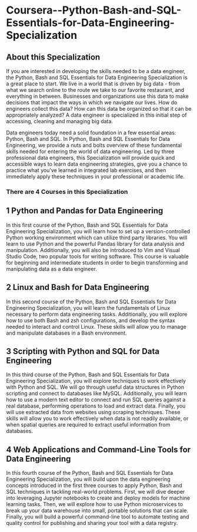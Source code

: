 # Coursera--Python-Bash-and-SQL-Essentials-for-Data-Engineering-Specialization

## About this Specialization
If you are interested in developing the skills needed to be a data engineer, the Python, Bash and SQL Essentials for Data Engineering Specialization is a great place to start. We live in a world that is driven by big data - from what we search online to the route we take to our favorite restaurant, and everything in between. Businesses and organizations use this data to make decisions that impact the ways in which we navigate our lives. How do engineers collect this data? How can this data be organized so that it can be appropriately analyzed? A data engineer is specialized in this initial step of accessing, cleaning and managing big data.

Data engineers today need a solid foundation in a few essential areas: Python, Bash and SQL. In Python, Bash and SQL Essentials for Data Engineering, we provide a nuts and bolts overview of these fundamental skills needed for entering the world of data engineering. Led by three professional data engineers, this Specialization will provide quick and accessible ways to learn data engineering strategies, give you a chance to practice what you’ve learned in integrated lab exercises, and then immediately apply these techniques in your professional or academic life.

### There are 4 Courses in this Specialization
## 1 Python and Pandas for Data Engineering
In this first course of the Python, Bash and SQL Essentials for Data Engineering Specialization, you will learn how to set up a version-controlled Python working environment which can utilize third party libraries. You will learn to use Python and the powerful Pandas library for data analysis and manipulation. Additionally, you will also be introduced to Vim and Visual Studio Code, two popular tools for writing software. This course is valuable for beginning and intermediate students in order to begin transforming and manipulating data as a data engineer.

## 2 Linux and Bash for Data Engineering
In this second course of the Python, Bash and SQL Essentials for Data Engineering Specialization, you will learn the fundamentals of Linux necessary to perform data engineering tasks. Additionally, you will explore how to use both Bash and zsh configurations, and develop the syntax needed to interact and control Linux. These skills will allow you to manage and manipulate databases in a Bash environment.

## 3 Scripting with Python and SQL for Data Engineering
In this third course of the Python, Bash and SQL Essentials for Data Engineering Specialization, you will explore techniques to work effectively with Python and SQL. We will go through useful data structures in Python scripting and connect to databases like MySQL. Additionally, you will learn how to use a modern text editor to connect and run SQL queries against a real database, performing operations to load and extract data. Finally, you will use extracted data from websites using scraping techniques. These skills will allow you to work effectively when data is not readily available, or when spatial queries are required to extract useful information from databases.

## 4 Web Applications and Command-Line Tools for Data Engineering
In this fourth course of the Python, Bash and SQL Essentials for Data Engineering Specialization, you will build upon the data engineering concepts introduced in the first three courses to apply Python, Bash and SQL techniques in tackling real-world problems. First, we will dive deeper into leveraging Jupyter notebooks to create and deploy models for machine learning tasks. Then, we will explore how to use Python microservices to break up your data warehouse into small, portable solutions that can scale. Finally, you will build a powerful command-line tool to automate testing and quality control for publishing and sharing your tool with a data registry.
